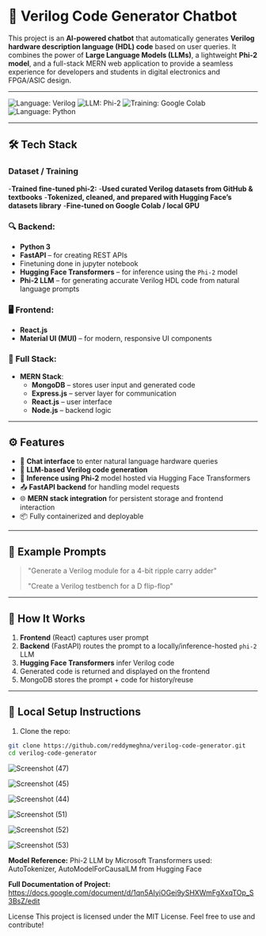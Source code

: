 # 🤖 Verilog Code Generator Chatbot

This project is an **AI-powered chatbot** that automatically generates **Verilog hardware description language (HDL) code** based on user queries. It combines the power of **Large Language Models (LLMs)**, a lightweight **Phi-2 model**, and a full-stack MERN web application to provide a seamless experience for developers and students in digital electronics and FPGA/ASIC design.

---

![Language: Verilog](https://img.shields.io/badge/Language-Verilog-red?style=for-the-badge)
![LLM: Phi-2](https://img.shields.io/badge/LLM-Phi--2-5D3FD3?style=for-the-badge)
![Training: Google Colab](https://img.shields.io/badge/Finetuned%20On-Google%20Colab-FFCE00?style=for-the-badge&logo=google-colab&logoColor=black)
![Language: Python](https://img.shields.io/badge/Language-Python-3776AB?style=for-the-badge&logo=python&logoColor=white)

---

## 🛠️ Tech Stack



### Dataset / Training 
-**Trained fine-tuned phi-2:**
-**Used curated Verilog datasets from GitHub & textbooks**
-**Tokenized, cleaned, and prepared with Hugging Face’s datasets library**
-**Fine-tuned on Google Colab / local GPU**

### 🔍 Backend:
- **Python 3**
- **FastAPI** – for creating REST APIs
- Finetuning done in jupyter notebook
- **Hugging Face Transformers** – for inference using the `Phi-2` model
- **Phi-2 LLM** – for generating accurate Verilog HDL code from natural language prompts

### 🖥️ Frontend:
- **React.js**
- **Material UI (MUI)** – for modern, responsive UI components

### 🧠 Full Stack:
- **MERN Stack**:
  - **MongoDB** – stores user input and generated code
  - **Express.js** – server layer for communication
  - **React.js** – user interface
  - **Node.js** – backend logic

---

## ⚙️ Features

- 🧾 **Chat interface** to enter natural language hardware queries
- 🔁 **LLM-based Verilog code generation**
- 🧠 **Inference using Phi-2** model hosted via Hugging Face Transformers
- 📤 **FastAPI backend** for handling model requests
- 🌐 **MERN stack integration** for persistent storage and frontend interaction
- 📦 Fully containerized and deployable

---

## 💬 Example Prompts

> "Generate a Verilog module for a 4-bit ripple carry adder"  
>  
> "Create a Verilog testbench for a D flip-flop"

---

## 🚀 How It Works

1. **Frontend** (React) captures user prompt
2. **Backend** (FastAPI) routes the prompt to a locally/inference-hosted `phi-2` LLM
3. **Hugging Face Transformers** infer Verilog code
4. Generated code is returned and displayed on the frontend
5. MongoDB stores the prompt + code for history/reuse

---

## 🧪 Local Setup Instructions

1. Clone the repo:

```bash
git clone https://github.com/reddymeghna/verilog-code-generator.git
cd verilog-code-generator
```

![Screenshot (47)](https://github.com/user-attachments/assets/2244e7f0-7d7c-4347-ac39-fd1f0fc3031e)


![Screenshot (45)](https://github.com/user-attachments/assets/10a39432-e945-4ec6-9771-0c23bbf370cd)



![Screenshot (44)](https://github.com/user-attachments/assets/902b89b5-dc08-40eb-9508-36a756be5f80)



![Screenshot (51)](https://github.com/user-attachments/assets/bd1ebdee-3f0c-40f4-8481-4525931f6aaf)



![Screenshot (52)](https://github.com/user-attachments/assets/47bcac7d-b0e0-467d-9f0b-6a9091b0de70)


![Screenshot (53)](https://github.com/user-attachments/assets/768ef7ad-ca7c-4d07-bcde-4358542ceba8)



**Model Reference:**
Phi-2 LLM by Microsoft
Transformers used: AutoTokenizer, AutoModelForCausalLM from Hugging Face


**Full Documentation of Project:** https://docs.google.com/document/d/1qn5AIyiOGei9ySHXWmFgXxqTOp_S3BsZ/edit


License
This project is licensed under the MIT License. Feel free to use and contribute!
